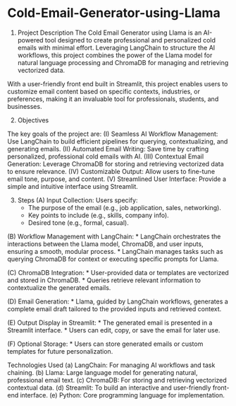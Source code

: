 # Cold-Email-Generator-using-Llama

1. Project Description
The Cold Email Generator using Llama is an AI-powered tool designed to create professional and personalized cold emails with minimal effort. Leveraging LangChain to structure the AI workflows, this project combines the power of the Llama model for natural language processing and ChromaDB for managing and retrieving vectorized data.

With a user-friendly front end built in Streamlit, this project enables users to customize email content based on specific contexts, industries, or preferences, making it an invaluable tool for professionals, students, and businesses.

2. Objectives

The key goals of the project are:
(I)   Seamless AI Workflow Management: Use LangChain to build efficient pipelines for querying, contextualizing, and generating emails.
(II)  Automated Email Writing: Save time by crafting personalized, professional cold emails with AI.
(III) Contextual Email Generation: Leverage ChromaDB for storing and retrieving vectorized data to ensure relevance.
(IV)  Customizable Output: Allow users to fine-tune email tone, purpose, and content.
(V)   Streamlined User Interface: Provide a simple and intuitive interface using Streamlit.

3. Steps
(A) Input Collection:
    Users specify:
    * The purpose of the email (e.g., job application, sales, networking).
    * Key points to include (e.g., skills, company info).
    * Desired tone (e.g., formal, casual).

(B) Workflow Management with LangChain:
    * LangChain orchestrates the interactions between the Llama model, ChromaDB, and user inputs, ensuring a smooth, modular process.
    * LangChain manages tasks such as querying ChromaDB for context or executing specific prompts for Llama.

(C) ChromaDB Integration:
    * User-provided data or templates are vectorized and stored in ChromaDB.
    * Queries retrieve relevant information to contextualize the generated emails.

(D) Email Generation:
    * Llama, guided by LangChain workflows, generates a complete email draft tailored to the provided inputs and retrieved context.

(E) Output Display in Streamlit:
    * The generated email is presented in a Streamlit interface.
    * Users can edit, copy, or save the email for later use.

(F) Optional Storage:
    * Users can store generated emails or custom templates for future personalization.


Technologies Used
(a) LangChain: For managing AI workflows and task chaining.
(b) Llama: Large language model for generating natural, professional email text.
(c) ChromaDB: For storing and retrieving vectorized contextual data.
(d) Streamlit: To build an interactive and user-friendly front-end interface.
(e) Python: Core programming language for implementation.
